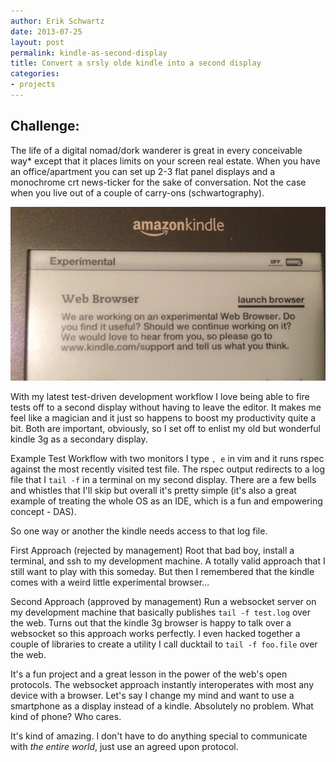```yaml
---
author: Erik Schwartz
date: 2013-07-25
layout: post
permalink: kindle-as-second-display
title: Convert a srsly olde kindle into a second display
categories:
- projects
---
```


Challenge:
-----
The life of a digital nomad/dork wanderer is great in every conceivable way* except that it places limits on your screen real estate. When you have an office/apartment you can set up 2-3 flat panel displays and a monochrome crt news-ticker for the sake of conversation. Not the case when you live out of a couple of carry-ons (schwartography).


<img src="/images/kindle.jpg">

With my latest test-driven development workflow I love being able to fire tests off to a second display without having to leave the editor. It makes me feel like a magician and it just so happens to boost my productivity quite a bit. Both are important, obviously, so I set off to enlist my old but wonderful kindle 3g as a secondary display.


Example Test Workflow with two monitors
I type `, e` in vim and it runs rspec against the most recently visited test file. The rspec output redirects to a log file that I `tail -f` in a terminal on my second display. There are a few bells and whistles that I'll skip but overall it's pretty simple (it's also a great example of treating the whole OS as an IDE, which is a fun and empowering concept - DAS).

So one way or another the kindle needs access to that log file.

First Approach (rejected by management)
Root that bad boy, install a terminal, and ssh to my development machine. A totally valid approach that I still want to play with this someday. But then I remembered that the kindle comes with a weird little experimental browser…

Second Approach (approved by management)
Run a websocket server on my development machine that basically publishes `tail -f test.log` over the web. Turns out that the kindle 3g browser is happy to talk over a websocket so this approach works perfectly. I even hacked together a couple of libraries to create a utility I call ducktail to `tail -f foo.file` over the web.

It's a fun project and a great lesson in the power of the web's open protocols. The websocket approach instantly interoperates with most any device with a browser. Let's say I change my mind and want to use a smartphone as a display instead of a kindle. Absolutely no problem. What kind of phone? Who cares.

It's kind of amazing. I don't have to do anything special to communicate with _the entire world_, just use an agreed upon protocol.
